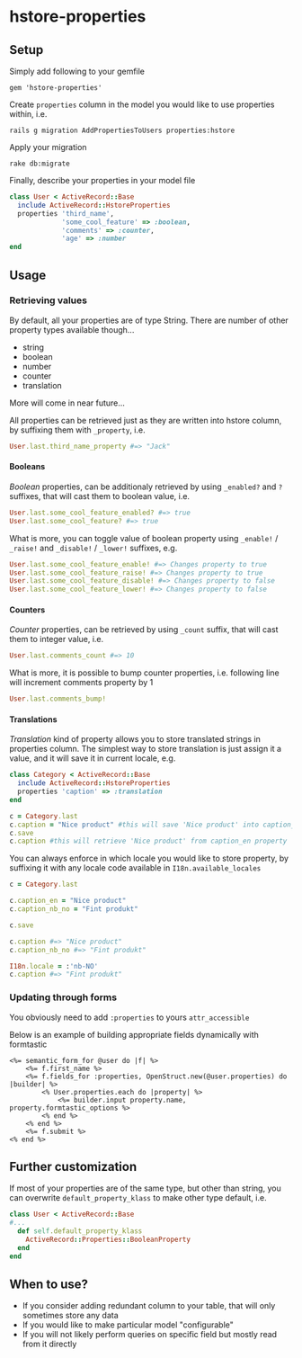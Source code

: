 hstore-properties
=================

Setup
-----

Simply add following to your gemfile

`gem 'hstore-properties'`

Create `properties` column in the model you would like to use properties within, i.e.

`rails g migration AddPropertiesToUsers properties:hstore`

Apply your migration

`rake db:migrate`

Finally, describe your properties in your model file 

```ruby
class User < ActiveRecord::Base
  include ActiveRecord::HstoreProperties
  properties 'third_name', 
             'some_cool_feature' => :boolean, 
             'comments' => :counter,
             'age' => :number
end
```

Usage
-----

### Retrieving values

By default, all your properties are of type String. There are number of other property types available though...

* string
* boolean
* number
* counter
* translation

More will come in near future...

All properties can be retrieved just as they are written into hstore column, by suffixing them with `_property`, i.e.

```ruby
User.last.third_name_property #=> "Jack"
```

#### Booleans

*Boolean* properties, can be additionaly retrieved by using `_enabled?` and `?` suffixes, that will cast them to boolean value, i.e.

```ruby
User.last.some_cool_feature_enabled? #=> true
User.last.some_cool_feature? #=> true
```

What is more, you can toggle value of boolean property using `_enable!` / `_raise!` and `_disable!` / `_lower!` suffixes, e.g.

```ruby
User.last.some_cool_feature_enable! #=> Changes property to true
User.last.some_cool_feature_raise! #=> Changes property to true
User.last.some_cool_feature_disable! #=> Changes property to false
User.last.some_cool_feature_lower! #=> Changes property to false
```

#### Counters

*Counter* properties, can be retrieved by using `_count` suffix, that will cast them to integer value, i.e.

```ruby
User.last.comments_count #=> 10
```

What is more, it is possible to bump counter properties, i.e. following line will increment comments property by 1

```ruby
User.last.comments_bump!
```

#### Translations

*Translation* kind of property allows you to store translated strings in properties column. 
The simplest way to store translation is just assign it a value, and it will save it in current locale, e.g.

```ruby
class Category < ActiveRecord::Base
  include ActiveRecord::HstoreProperties
  properties 'caption' => :translation            
end

c = Category.last
c.caption = "Nice product" #this will save 'Nice product' into caption_en property 
c.save
c.caption #this will retrieve 'Nice product' from caption_en property 
```

You can always enforce in which locale you would like to store property, by suffixing it with any locale code available in `I18n.available_locales`

```ruby
c = Category.last

c.caption_en = "Nice product" 
c.caption_nb_no = "Fint produkt" 

c.save

c.caption #=> "Nice product"
c.caption_nb_no #=> "Fint produkt" 

I18n.locale = :'nb-NO'
c.caption #=> "Fint produkt" 
```

### Updating through forms

You obviously need to add `:properties` to yours `attr_accessible`

Below is an example of building appropriate fields dynamically with formtastic


```erb
<%= semantic_form_for @user do |f| %>
    <%= f.first_name %>
    <%= f.fields_for :properties, OpenStruct.new(@user.properties) do |builder| %>
        <% User.properties.each do |property| %>
            <%= builder.input property.name, property.formtastic_options %>
        <% end %>
    <% end %>
    <%= f.submit %>
<% end %>
```

Further customization
---------------------

If most of your properties are of the same type, but other than string, you can overwrite `default_property_klass` to make other type default, i.e.

```ruby
class User < ActiveRecord::Base
#...
  def self.default_property_klass
    ActiveRecord::Properties::BooleanProperty
  end
end
```

When to use?
------------

* If you consider adding redundant column to your table, that will only sometimes store any data
* If you would like to make particular model "configurable"
* If you will not likely perform queries on specific field but mostly read from it directly

